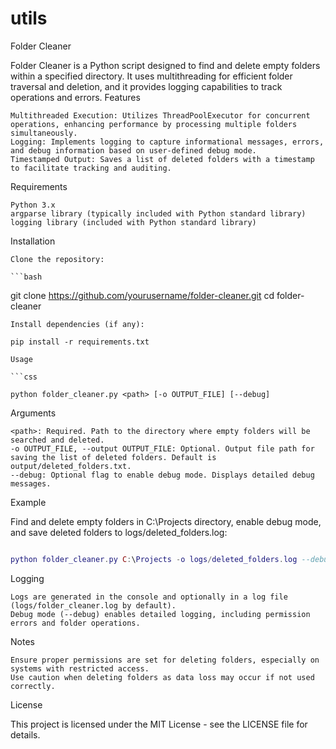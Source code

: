 # utils

Folder Cleaner

Folder Cleaner is a Python script designed to find and delete empty folders within a specified directory. It uses multithreading for efficient folder traversal and deletion, and it provides logging capabilities to track operations and errors.
Features

    Multithreaded Execution: Utilizes ThreadPoolExecutor for concurrent operations, enhancing performance by processing multiple folders simultaneously.
    Logging: Implements logging to capture informational messages, errors, and debug information based on user-defined debug mode.
    Timestamped Output: Saves a list of deleted folders with a timestamp to facilitate tracking and auditing.

Requirements

    Python 3.x
    argparse library (typically included with Python standard library)
    logging library (included with Python standard library)

Installation

    Clone the repository:

    ```bash

git clone https://github.com/yourusername/folder-cleaner.git
cd folder-cleaner
```
Install dependencies (if any):
```
    pip install -r requirements.txt
```
Usage

```css

python folder_cleaner.py <path> [-o OUTPUT_FILE] [--debug]
```
Arguments

    <path>: Required. Path to the directory where empty folders will be searched and deleted.
    -o OUTPUT_FILE, --output OUTPUT_FILE: Optional. Output file path for saving the list of deleted folders. Default is output/deleted_folders.txt.
    --debug: Optional flag to enable debug mode. Displays detailed debug messages.

Example

Find and delete empty folders in C:\Projects directory, enable debug mode, and save deleted folders to logs/deleted_folders.log:

```lua

python folder_cleaner.py C:\Projects -o logs/deleted_folders.log --debug
```
Logging

    Logs are generated in the console and optionally in a log file (logs/folder_cleaner.log by default).
    Debug mode (--debug) enables detailed logging, including permission errors and folder operations.

Notes

    Ensure proper permissions are set for deleting folders, especially on systems with restricted access.
    Use caution when deleting folders as data loss may occur if not used correctly.

License

This project is licensed under the MIT License - see the LICENSE file for details.
